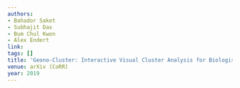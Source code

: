 ```yaml
---
authors:
- Bahador Saket
- Subhajit Das
- Bum Chul Kwon
- Alex Endert
link:
tags: []
title: 'Geono-Cluster: Interactive Visual Cluster Analysis for Biologists.'
venue: arXiv (CoRR)
year: 2019
---
```

